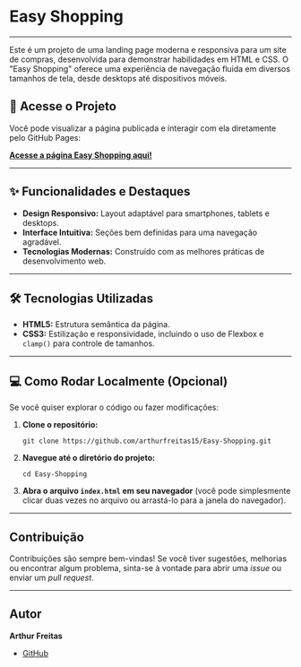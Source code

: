 <h1>Easy Shopping</h1>

<hr>

<p>Este é um projeto de uma landing page moderna e responsiva para um site de compras, desenvolvida para demonstrar habilidades em HTML e CSS. O "Easy Shopping" oferece uma experiência de navegação fluida em diversos tamanhos de tela, desde desktops até dispositivos móveis.</p>

<h2>🚀 Acesse o Projeto</h2>

<p>Você pode visualizar a página publicada e interagir com ela diretamente pelo GitHub Pages:</p>

<p><strong><a href="https://arthurfreitas15.github.io/Easy-Shopping/">Acesse a página Easy Shopping aqui!</a></strong></p>

<hr>

<h2>✨ Funcionalidades e Destaques</h2>

<ul>
    <li><strong>Design Responsivo:</strong> Layout adaptável para smartphones, tablets e desktops.</li>
    <li><strong>Interface Intuitiva:</strong> Seções bem definidas para uma navegação agradável.</li>
    <li><strong>Tecnologias Modernas:</strong> Construído com as melhores práticas de desenvolvimento web.</li>
</ul>

<hr>

<h2>🛠️ Tecnologias Utilizadas</h2>

<ul>
    <li><strong>HTML5:</strong> Estrutura semântica da página.</li>
    <li><strong>CSS3:</strong> Estilização e responsividade, incluindo o uso de Flexbox e <code>clamp()</code> para controle de tamanhos.</li>
</ul>

<hr>

<h2>💻 Como Rodar Localmente (Opcional)</h2>

<p>Se você quiser explorar o código ou fazer modificações:</p>

<ol>
    <li><strong>Clone o repositório:</strong>
        <pre><code>git clone https://github.com/arthurfreitas15/Easy-Shopping.git</code></pre>
    </li>
    <li><strong>Navegue até o diretório do projeto:</strong>
        <pre><code>cd Easy-Shopping</code></pre>
    </li>
    <li><strong>Abra o arquivo <code>index.html</code> em seu navegador</strong> (você pode simplesmente clicar duas vezes no arquivo ou arrastá-lo para a janela do navegador).</li>
</ol>

<hr>

<h2>Contribuição</h2>

<p>Contribuições são sempre bem-vindas! Se você tiver sugestões, melhorias ou encontrar algum problema, sinta-se à vontade para abrir uma <em>issue</em> ou enviar um <em>pull request</em>.</p>

<hr>

<h2>Autor</h2>

<p><strong>Arthur Freitas</strong></p>

<ul>
    <li><a href="https://github.com/arthurfreitas15">GitHub</a></li>
</ul>

